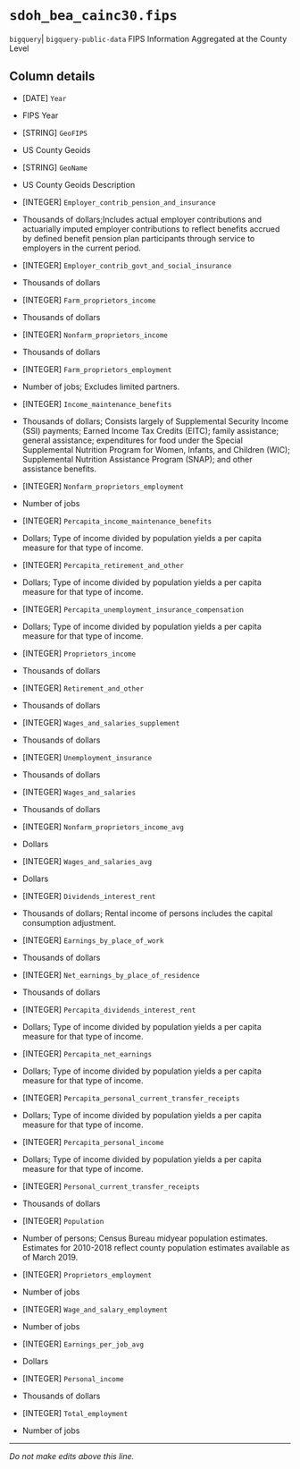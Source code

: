 # `sdoh_bea_cainc30.fips`
`bigquery`| `bigquery-public-data`
FIPS Information Aggregated at the County Level

## Column details
* [DATE]      `Year`
 - FIPS Year
* [STRING]    `GeoFIPS`
 - US County Geoids
* [STRING]    `GeoName`
 - US County Geoids Description
* [INTEGER]   `Employer_contrib_pension_and_insurance`
 - Thousands of dollars;Includes actual employer contributions and actuarially imputed employer contributions to reflect benefits accrued by defined benefit pension plan participants through service to employers in the current period.
* [INTEGER]   `Employer_contrib_govt_and_social_insurance`
 - Thousands of dollars
* [INTEGER]   `Farm_proprietors_income`
 - Thousands of dollars
* [INTEGER]   `Nonfarm_proprietors_income`
 - Thousands of dollars
* [INTEGER]   `Farm_proprietors_employment`
 - Number of jobs; Excludes limited partners.
* [INTEGER]   `Income_maintenance_benefits`
 - Thousands of dollars; Consists largely of Supplemental Security Income (SSI) payments; Earned Income Tax Credits (EITC); family assistance; general assistance; expenditures for food under the Special Supplemental Nutrition Program for Women, Infants, and Children (WIC); Supplemental Nutrition Assistance Program (SNAP); and other assistance benefits.
* [INTEGER]   `Nonfarm_proprietors_employment`
 - Number of jobs
* [INTEGER]   `Percapita_income_maintenance_benefits`
 - Dollars; Type of income divided by population yields a per capita measure for that type of income.
* [INTEGER]   `Percapita_retirement_and_other`
 - Dollars; Type of income divided by population yields a per capita measure for that type of income.
* [INTEGER]   `Percapita_unemployment_insurance_compensation`
 - Dollars; Type of income divided by population yields a per capita measure for that type of income.
* [INTEGER]   `Proprietors_income`
 - Thousands of dollars
* [INTEGER]   `Retirement_and_other`
 - Thousands of dollars
* [INTEGER]   `Wages_and_salaries_supplement`
 - Thousands of dollars
* [INTEGER]   `Unemployment_insurance`
 - Thousands of dollars
* [INTEGER]   `Wages_and_salaries`
 - Thousands of dollars
* [INTEGER]   `Nonfarm_proprietors_income_avg`
 - Dollars
* [INTEGER]   `Wages_and_salaries_avg`
 - Dollars
* [INTEGER]   `Dividends_interest_rent`
 - Thousands of dollars; Rental income of persons includes the capital consumption adjustment.
* [INTEGER]   `Earnings_by_place_of_work`
 - Thousands of dollars
* [INTEGER]   `Net_earnings_by_place_of_residence`
 - Thousands of dollars
* [INTEGER]   `Percapita_dividends_interest_rent`
 - Dollars; Type of income divided by population yields a per capita measure for that type of income.
* [INTEGER]   `Percapita_net_earnings`
 - Dollars; Type of income divided by population yields a per capita measure for that type of income.
* [INTEGER]   `Percapita_personal_current_transfer_receipts`
 - Dollars; Type of income divided by population yields a per capita measure for that type of income.
* [INTEGER]   `Percapita_personal_income`
 - Dollars; Type of income divided by population yields a per capita measure for that type of income.
* [INTEGER]   `Personal_current_transfer_receipts`
 - Thousands of dollars
* [INTEGER]   `Population`
 - Number of persons; Census Bureau midyear population estimates. Estimates for 2010-2018 reflect county population estimates available as of March 2019.
* [INTEGER]   `Proprietors_employment`
 - Number of jobs
* [INTEGER]   `Wage_and_salary_employment`
 - Number of jobs
* [INTEGER]   `Earnings_per_job_avg`
 - Dollars
* [INTEGER]   `Personal_income`
 - Thousands of dollars
* [INTEGER]   `Total_employment`
 - Number of jobs

-------------------------------------------------------------------------------
*Do not make edits above this line.*
